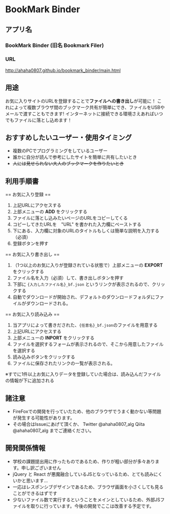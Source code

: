 # BookMark Binder
## アプリ名
### BookMark Binder (旧名 Bookmark Filer)

### URL 
http://ahaha0807.github.io/bookmark_binder/main.html

## 用途
お気に入りサイトのURLを登録することで**ファイルへの書き出し**が可能に！
これによって複数ブラウザ間のブックマーク共有が簡単にでき、ファイルをUSBやメールで渡すこともできます!
インターネットに接続できる環境さえあればいつでもファイルに落とし込めます！

## おすすめしたいユーザー・使用タイミング
+ 複数のPCでプログラミングをしているユーザー
+ 誰かに自分が読んで参考にしたサイトを簡単に共有したいとき
+ ~~人には見せられない大人のブックマークを作りたいとき~~

## 利用手順書
== お気に入り登録 ==
1. 上記URLにアクセスする
2. 上部メニューの **ADD** をクリックする
3. ファイルに落とし込みたいページのURLをコピーしてくる
4. コピーしてきたURLを　"URL" を書かれた入力欄にペーストする
5. 下にある、入力欄に対象のURLのタイトルもしくは簡単な説明を入力する（必須）
6. 登録ボタンを押す

== お気に入り書き出し ==
1. （1つ以上のお気に入りが登録されている状態で）上部メニューの **EXPORT** をクリックする
2. ファイル名を入力（必須）して、書き出しボタンを押す
3. 下部に `{入力したファイル名}_bf.json` というリンクが表示されるので、クリックする
4. 自動でダウンロードが開始され、デフォルトのダウンロードフォルダにファイルがダウンロードされる。

== お気に入り読み込み ==
1. 当アプリによって書きだされた、`{任意名}_bf.json`のファイルを用意する
2. 上記URLにアクセスする
3. 上部メニューの **INPORT** をクリックする
4. ファイルを選択するフォームが表示されるので、そこから用意したファイルを選択する
5. 読み込みボタンをクリックする
6. ファイルに保存されたリンクの一覧が表示される。

※すでに1件以上お気に入りデータを登録していた場合は、読み込んだファイルの情報が下に追加される

## 諸注意
+ FireFoxでの開発を行っていたため、他のブラウザでうまく動かない等問題が発生する可能性があります。
+ その場合はIssueにあげて頂くか、 Twitter @ahaha0807_alg Qiita @ahaha0807_alg までご連絡ください。

## 開発関係情報
+ 学校の課題提出用に作ったものであるため、作りが粗い部分が多々あります。申し訳ございません
+ jQuery と React が悪魔融合しているJSとなっているため、とても読みにくいかと思います…
+ 一応はレスポンシブデザインであるため、ブラウザ画面を小さくしても見ることができるはずです
+ 少ないファイル数で実行するということをメインとしているため、外部JSファイルを取りに行っています。今後の開発でここは改善する予定です。
